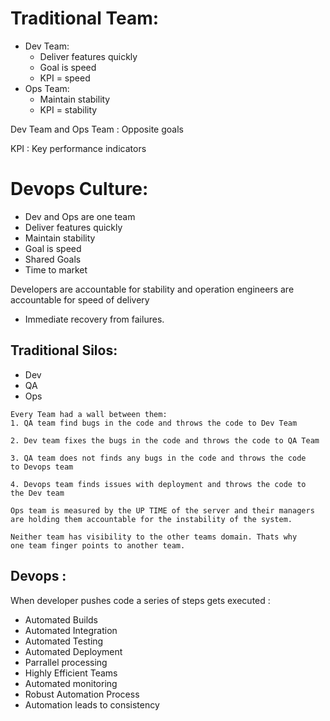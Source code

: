# Traditional Team: 

- Dev Team: 
    - Deliver features quickly
    - Goal is speed
    - KPI = speed
- Ops Team: 
  - Maintain stability
  - KPI = stability

Dev Team and Ops Team : Opposite goals

KPI : Key performance indicators

# Devops Culture: 

- Dev and Ops are one team
- Deliver features quickly
- Maintain stability 
- Goal is speed
- Shared Goals
- Time to market

Developers are accountable for stability and operation engineers are accountable for speed of delivery
- Immediate recovery from failures.

## Traditional Silos: 

- Dev
- QA
- Ops

```
Every Team had a wall between them: 
1. QA team find bugs in the code and throws the code to Dev Team

2. Dev team fixes the bugs in the code and throws the code to QA Team

3. QA team does not finds any bugs in the code and throws the code 
to Devops team

4. Devops team finds issues with deployment and throws the code to 
the Dev team

Ops team is measured by the UP TIME of the server and their managers 
are holding them accountable for the instability of the system. 

Neither team has visibility to the other teams domain. Thats why 
one team finger points to another team. 

```

## Devops : 

When developer pushes code a series of steps gets executed :

- Automated Builds 
- Automated Integration
- Automated Testing 
- Automated Deployment 
- Parrallel processing 
- Highly Efficient Teams
- Automated monitoring
- Robust Automation Process
- Automation leads to consistency


